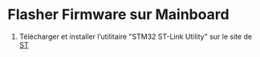 # Flasher Firmware sur Mainboard
1. Télécharger et installer l’utilitaire "STM32 ST-Link Utility" sur le site de [ST](https://www.st.com/en/development-tools/stsw-link004.html)  


